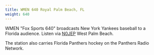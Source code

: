 ```yaml
---
title: WMEN 640 Royal Palm Beach, FL
weight: 640
---
```

WMEN "Fox Sports 640" broadcasts New York Yankees
baseball to a Florida audience. Listen via
[N0JEP] West Palm Beach.

The station also carries Florida Panthers hockey
on the Panthers Radio Network.

[N0JEP]:http://n0jep.ddns.net/?f=640.00amz9
